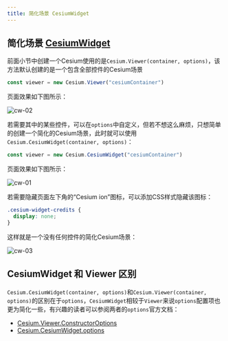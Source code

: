 ```yaml
---
title: 简化场景 CesiumWidget
---
```


## 简化场景 [CesiumWidget](https://cesium.com/learn/cesiumjs/ref-doc/CesiumWidget.html?classFilter=CesiumWidget)

前面小节中创建一个Cesium使用的是`Cesium.Viewer(container, options)`，该方法默认创建的是一个包含全部控件的Cesium场景

```javascript
const viewer = new Cesium.Viewer("cesiumContainer")
```

页面效果如下图所示：

![cw-02](/cesium-docs/assets/img/guide/cw-02.png)

若需要其中的某些控件，可以在`options`中自定义，但若不想这么麻烦，只想简单的创建一个简化的Cesium场景，此时就可以使用`Cesium.CesiumWidget(container, options)`：

```javascript
const viewer = new Cesium.CesiumWidget("cesiumContainer")
```

页面效果如下图所示：

![cw-01](/cesium-docs/assets/img/guide/cw-01.png)

若需要隐藏页面左下角的“Cesium ion”图标，可以添加CSS样式隐藏该图标：

```css
.cesium-widget-credits {
  display: none;
}
```

这样就是一个没有任何控件的简化Cesium场景：

![cw-03](/cesium-docs/assets/img/guide/cw-03.png)

## CesiumWidget 和 Viewer 区别

`Cesium.CesiumWidget(container, options)`和`Cesium.Viewer(container, options)`的区别在于`options`，`CesiumWidget`相较于`Viewer`来说`options`配置项也更为简化一些，有兴趣的读者可以参阅两者的`options`官方文档：

- [Cesium.Viewer.ConstructorOptions](https://cesium.com/learn/cesiumjs/ref-doc/Viewer.html#.ConstructorOptions)
- [Cesium.CesiumWidget.options](https://cesium.com/learn/cesiumjs/ref-doc/CesiumWidget.html?classFilter=CesiumWidget)


